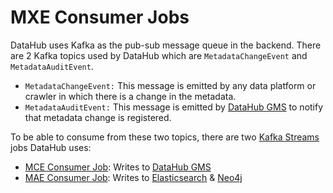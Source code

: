 # MXE Consumer Jobs
DataHub uses Kafka as the pub-sub message queue in the backend. There are 2 Kafka topics used by DataHub which are 
`MetadataChangeEvent` and `MetadataAuditEvent`.
* `MetadataChangeEvent:` This message is emitted by any data platform or crawler in which there is a change in the metadata.
* `MetadataAuditEvent:` This message is emitted by [DataHub GMS](../gms) to notify that metadata change is registered.

To be able to consume from these two topics, there are two [Kafka Streams](https://kafka.apache.org/documentation/streams/)
 jobs DataHub uses:
* [MCE Consumer Job](mce-consumer-job): Writes to [DataHub GMS](../gms)
* [MAE Consumer Job](mae-consumer-job): Writes to [Elasticsearch](../docker/elasticsearch) & [Neo4j](../docker/neo4j)
